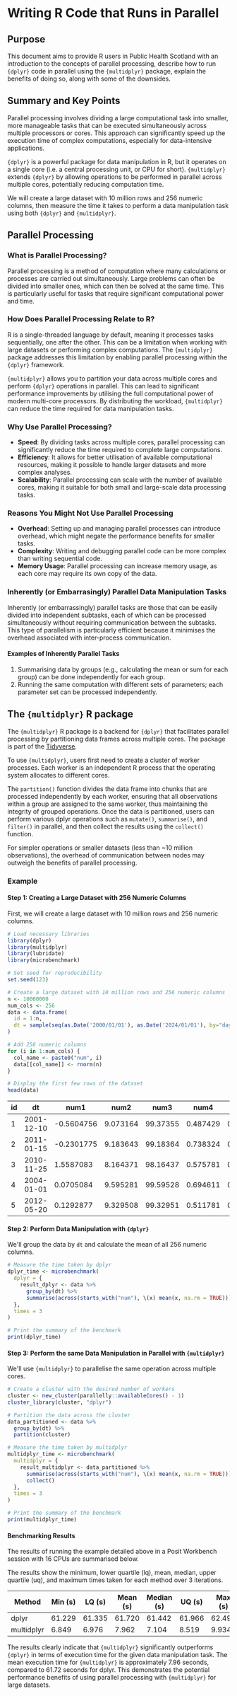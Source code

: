 # Writing R Code that Runs in Parallel

## Purpose

This document aims to provide R users in Public Health Scotland with an introduction to the concepts of parallel processing, describe how to run `{dplyr}` code in parallel using the `{multidplyr}` package, explain the benefits of doing so, along with some of the downsides.

## Summary and Key Points

Parallel processing involves dividing a large computational task into smaller, more manageable tasks that can be executed simultaneously across multiple processors or cores. This approach can significantly speed up the execution time of complex computations, especially for data-intensive applications.

`{dplyr}` is a powerful package for data manipulation in R, but it operates on a single core (i.e. a central processing unit, or CPU for short). `{multidplyr}` extends `{dplyr}` by allowing operations to be performed in parallel across multiple cores, potentially reducing computation time.

We will create a large dataset with 10 million rows and 256 numeric columns, then measure the time it takes to perform a data manipulation task using both `{dplyr}` and `{multidplyr}`.

## Parallel Processing

### What is Parallel Processing?

Parallel processing is a method of computation where many calculations or processes are carried out simultaneously. Large problems can often be divided into smaller ones, which can then be solved at the same time. This is particularly useful for tasks that require significant computational power and time.

### How Does Parallel Processing Relate to R?

R is a single-threaded language by default, meaning it processes tasks sequentially, one after the other. This can be a limitation when working with large datasets or performing complex computations. The `{multidplyr}` package addresses this limitation by enabling parallel processing within the `{dplyr}` framework.

`{multidplyr}` allows you to partition your data across multiple cores and perform `{dplyr}` operations in parallel. This can lead to significant performance improvements by utilising the full computational power of modern multi-core processors. By distributing the workload, `{multidplyr}` can reduce the time required for data manipulation tasks.

### Why Use Parallel Processing?

- **Speed**: By dividing tasks across multiple cores, parallel processing can significantly reduce the time required to complete large computations.
- **Efficiency**: It allows for better utilisation of available computational resources, making it possible to handle larger datasets and more complex analyses.
- **Scalability**: Parallel processing can scale with the number of available cores, making it suitable for both small and large-scale data processing tasks.

### Reasons You Might Not Use Parallel Processing

- **Overhead**: Setting up and managing parallel processes can introduce overhead, which might negate the performance benefits for smaller tasks.
- **Complexity**: Writing and debugging parallel code can be more complex than writing sequential code.
- **Memory Usage**: Parallel processing can increase memory usage, as each core may require its own copy of the data.

### Inherently (or Embarrasingly) Parallel Data Manipulation Tasks

Inherently (or embarrassingly) parallel tasks are those that can be easily divided into independent subtasks, each of which can be processed simultaneously without requiring communication between the subtasks. This type of parallelism is particularly efficient because it minimises the overhead associated with inter-process communication.

#### Examples of Inherently Parallel Tasks

1. Summarising data by groups (e.g., calculating the mean or sum for each group) can be done independently for each group.
2. Running the same computation with different sets of parameters; each parameter set can be processed independently.

## The `{multidplyr}` R package

The `{multidplyr}` R package is a backend for `{dplyr}` that facilitates parallel processing by partitioning data frames across multiple cores.  The package is part of the [Tidyverse](https://www.tidyverse.org/).

To use `{multidplyr}`, users first need to create a cluster of worker processes. Each worker is an independent R process that the operating system allocates to different cores.

The `partition()` function divides the data frame into chunks that are processed independently by each worker, ensuring that all observations within a group are assigned to the same worker, thus maintaining the integrity of grouped operations. Once the data is partitioned, users can perform various dplyr operations such as `mutate()`, `summarise()`, and `filter()` in parallel, and then collect the results using the `collect()` function.

For simpler operations or smaller datasets (less than ~10 million observations), the overhead of communication between nodes may outweigh the benefits of parallel processing.

### Example

#### Step 1: Creating a Large Dataset with 256 Numeric Columns

First, we will create a large dataset with 10 million rows and 256 numeric columns.

```r
# Load necessary libraries
library(dplyr)
library(multidplyr)
library(lubridate)
library(microbenchmark)

# Set seed for reproducibility
set.seed(123)

# Create a large dataset with 10 million rows and 256 numeric columns
n <- 10000000
num_cols <- 256
data <- data.frame(
  id = 1:n,
  dt = sample(seq(as.Date('2000/01/01'), as.Date('2024/01/01'), by="day"), n, replace = TRUE)
)

# Add 256 numeric columns
for (i in 1:num_cols) {
  col_name <- paste0("num", i)
  data[[col_name]] <- rnorm(n)
}

# Display the first few rows of the dataset
head(data)
```

| id | dt         | num1      | num2     | num3     | num4     | num5     | ... | num256   |
|----|------------|-----------|----------|----------|----------|----------|-----|----------|
| 1  | 2001-12-10 | -0.5604756| 9.073164 | 99.37355 | 0.487429 | 0.738325 | ... | 0.718781 |
| 2  | 2011-01-15 | -0.2301775| 9.183643 | 99.18364 | 0.738324 | 0.575781 | ... | 0.158325 |
| 3  | 2010-11-25 | 1.5587083 | 8.164371 | 98.16437 | 0.575781 | 0.694611 | ... | 0.368781 |
| 4  | 2004-01-01 | 0.0705084 | 9.595281 | 99.59528 | 0.694611 | 0.511781 | ... | 0.638325 |
| 5  | 2012-05-20 | 0.1292877 | 9.329508 | 99.32951 | 0.511781 | 0.738325 | ... | 0.498611 |

#### Step 2: Perform Data Manipulation with `{dplyr}`

We'll group the data by `dt` and calculate the mean of all 256 numeric columns.

```r
# Measure the time taken by dplyr
dplyr_time <- microbenchmark(
  dplyr = {
    result_dplyr <- data %>%
      group_by(dt) %>%
      summarise(across(starts_with("num"), \(x) mean(x, na.rm = TRUE)))
  },
  times = 3
)

# Print the summary of the benchmark
print(dplyr_time)
```

#### Step 3: Perform the same Data Manipulation in Parallel with `{multidplyr}`

We'll use `{multidplyr}` to parallelise the same operation across multiple cores.

```r
# Create a cluster with the desired number of workers
cluster <- new_cluster(parallelly::availableCores() - 1)
cluster_library(cluster, "dplyr")

# Partition the data across the cluster
data_partitioned <- data %>%
  group_by(dt) %>%
  partition(cluster)

# Measure the time taken by multidplyr
multidplyr_time <- microbenchmark(
  multidplyr = {
    result_multidplyr <- data_partitioned %>%
      summarise(across(starts_with("num"), \(x) mean(x, na.rm = TRUE))) %>%
      collect()
  },
  times = 3
)

# Print the summary of the benchmark
print(multidplyr_time)
```

#### Benchmarking Results

The results of running the example detailed above in a Posit Workbench session with 16 CPUs are summarised below.

The results show the minimum, lower quartile (lq), mean, median, upper quartile (uq), and maximum times taken for each method over 3 iterations.

| Method      | Min (s) | LQ (s) | Mean (s) | Median (s) | UQ (s) | Max (s) | Evaluations |
|-------------|---------|--------|----------|------------|--------|---------|-------------|
| dplyr       | 61.229  | 61.335 | 61.720   | 61.442     | 61.966 | 62.490  | 3           |
| multidplyr  | 6.849   | 6.976  | 7.962    | 7.104      | 8.519  | 9.934   | 3           |

The results clearly indicate that `{multidplyr}` significantly outperforms `{dplyr}` in terms of execution time for the given data manipulation task. The mean execution time for `{multidplyr}` is approximately 7.96 seconds, compared to 61.72 seconds for dplyr. This demonstrates the potential performance benefits of using parallel processing with `{multidplyr}` for large datasets.

